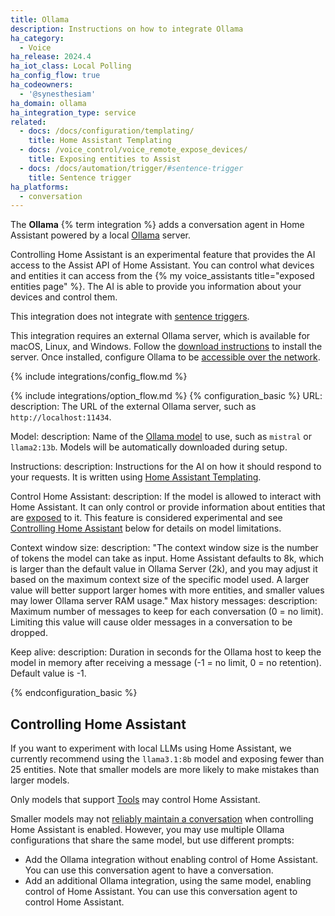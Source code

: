 ```yaml
---
title: Ollama
description: Instructions on how to integrate Ollama
ha_category:
  - Voice
ha_release: 2024.4
ha_iot_class: Local Polling
ha_config_flow: true
ha_codeowners:
  - '@synesthesiam'
ha_domain: ollama
ha_integration_type: service
related:
  - docs: /docs/configuration/templating/
    title: Home Assistant Templating
  - docs: /voice_control/voice_remote_expose_devices/
    title: Exposing entities to Assist
  - docs: /docs/automation/trigger/#sentence-trigger
    title: Sentence trigger
ha_platforms:
  - conversation
---
```


The **Ollama** {% term integration %} adds a conversation agent in Home Assistant powered by a local [Ollama](https://ollama.com/) server.

Controlling Home Assistant is an experimental feature that provides the AI access to the Assist API of Home Assistant. You can control what devices and entities it can access from the {% my voice_assistants title="exposed entities page" %}. The AI is able to provide you information about your devices and control them.

This integration does not integrate with [sentence triggers](/docs/automation/trigger/#sentence-trigger).

This integration requires an external Ollama server, which is available for macOS, Linux, and Windows. Follow the [download instructions](https://ollama.com/download) to install the server. Once installed, configure Ollama to be [accessible over the network](https://github.com/ollama/ollama/blob/main/docs/faq.md#how-can-i-expose-ollama-on-my-network).

{% include integrations/config_flow.md %}

{% include integrations/option_flow.md %}
{% configuration_basic %}
URL:
  description: The URL of the external Ollama server, such as `http://localhost:11434`.
  
Model:
  description: Name of the [Ollama model](https://ollama.com/library) to use, such as `mistral` or `llama2:13b`. Models will be automatically downloaded during setup.

Instructions:
  description: Instructions for the AI on how it should respond to your requests. It is written using [Home Assistant Templating](/docs/configuration/templating/).

Control Home Assistant:
  description: If the model is allowed to interact with Home Assistant. It can only control or provide information about entities that are [exposed](/voice_control/voice_remote_expose_devices/) to it. This feature is considered experimental and see [Controlling Home Assistant](#controlling-home-assistant) below for details on model limitations.

Context window size:
  description: "The context window size is the number of tokens the model can take as input. Home Assistant defaults to 8k, which is larger than the default value in Ollama Server (2k), and you may adjust it based on the maximum context size of the specific model used. A larger value will better support larger homes with more entities, and smaller values may lower Ollama server RAM usage."
Max history messages:
  description: Maximum number of messages to keep for each conversation (0 = no limit). Limiting this value will cause older messages in a conversation to be dropped.

Keep alive:
  description: Duration in seconds for the Ollama host to keep the model in memory after receiving a message (-1 = no limit, 0 = no retention). Default value is -1.

{% endconfiguration_basic %}

## Controlling Home Assistant

If you want to experiment with local LLMs using Home Assistant, we currently recommend using the `llama3.1:8b` model and exposing fewer than 25 entities. Note that smaller models are more likely to make mistakes than larger models.

Only models that support [Tools](https://ollama.com/search?c=tools) may control Home Assistant.

Smaller models may not [reliably maintain a conversation](https://llama.meta.com/docs/model-cards-and-prompt-formats/llama3_1/#llama-3.1-instruct) when controlling
Home Assistant is enabled. However, you may use multiple Ollama configurations that
share the same model, but use different prompts:

- Add the Ollama integration without enabling control of Home Assistant. You can use
  this conversation agent to have a conversation.
- Add an additional Ollama integration, using the same model, enabling control of Home Assistant.
  You can use this conversation agent to control Home Assistant.
